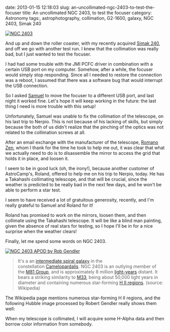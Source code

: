 date: 2013-01-15 12:18:03
slug: an-uncollimated-ngc-2403-to-test-the-focuser
title: An uncollimated NGC 2403, to test the focuser
category: Astronomy
tags:, astrophotography, collimation, G2-1600, galaxy, NGC 2403, Simak 240

[![][1]][1]

And up and down the roller coaster, with my recently acquired [Simak
240](/posts/2013/01/the-simak-240-at-work/), and off we go with another test
run. I knew that the collimation was really bad, but I just wanted to test the
focuser.

I had had some trouble with the JMI PCFC driver in combination with a certain
USB port on my computer. Somehow, after a while, the focuser would simply stop
responding. Since all I needed to restore the connection was a reboot, I
assumed that there was a software bug that would interrupt the USB connection.

So I asked [Samuel](http://astrobin.com/users/samueldl/) to move the focuser to
a different USB port, and last night it worked fine. Let's hope it will keep
working in the future: the last thing I need is more trouble with this setup!

Unfortunately, Samuel was unable to fix the collimation of the telescope, on
his last trip to Nerpio. This is not because of his lacking of skills, but
simply because the both of us didn't realize that the pinching of the optics
was not related to the collimation screws at all.

After an email exchange with the manufacturer of the telescope, [Romano
Zen](http://www.costruzioniottichezen.com/), whom I thank for the time he took
to help me out, it was clear that what we actually need to do is to disassemble
the mirror to access the grid that holds it in place, and loosen it.

I seem to be in good luck (oh, the irony!), because another customer of
AstroCamp's, Roland, offered to help me on his trip to Nerpio, today. He has a
Takahashi collimating telescope, and that will be crucial, since the weather is
predicted to be really bad in the next few days, and he won't be able to
perform a star test.

I seem to have received a lot of gratuitous generosity, recently, and I'm
really grateful to Samuel and Roland for it!

Roland has promised to work on the mirrors, loosen them, and then collimate
using the Takahashi telescope. It will be like a blind man painting, given the
absence of real stars for testing, so I hope I'll be in for a nice surprise
when the weather clears!

Finally, let me spend some words on NGC 2403.

[![][2]][2]

> It's a an [intermediate spiral
> galaxy](http://en.wikipedia.org/wiki/Intermediate_spiral_galaxy) in the
> constellation [Camelopardalis](http://en.wikipedia.org/wiki/Camelopardalis).
> NGC 2403 is an outlying member of the [M81
> Group](http://en.wikipedia.org/wiki/M81_Group), and is approximately 8
> million [light-years](http://en.wikipedia.org/wiki/Light-year) distant. It
> bears a striking similarity
> to [M33](http://en.wikipedia.org/wiki/Messier_33), being about 50,000 light
> years in diameter and containing numerous star-forming [H II
> regions](http://en.wikipedia.org/wiki/H_II_region). (source: Wikipedia)

The Wikipedia page mentions numerous star-forming H II regions, and the
following Hubble image processed by Robert Gendler really shows them well:

When my telescope is collimated, I will acquire some H-Alpha data and then
borrow color information from somebody.

[1]: |filename|/images/2013_uncollimated_ngc2403.jpg "NGC 2403"
[2]: |filename|/images/2013_ngc2403_apod_gendler.jpg "NGC 2403 APOD by Rob Gendler"
